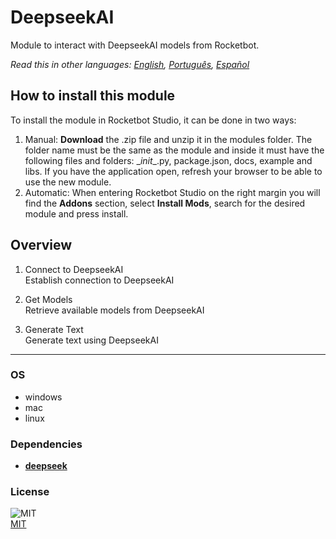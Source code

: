 



# DeepseekAI
  
Module to interact with DeepseekAI models from Rocketbot.  

*Read this in other languages: [English](README.md), [Português](README.pr.md), [Español](README.es.md)*

## How to install this module
  
To install the module in Rocketbot Studio, it can be done in two ways:
1. Manual: __Download__ the .zip file and unzip it in the modules folder. The folder name must be the same as the module and inside it must have the following files and folders: \__init__.py, package.json, docs, example and libs. If you have the application open, refresh your browser to be able to use the new module.
2. Automatic: When entering Rocketbot Studio on the right margin you will find the **Addons** section, select **Install Mods**, search for the desired module and press install.  


## Overview


1. Connect to DeepseekAI  
Establish connection to DeepseekAI

2. Get Models  
Retrieve available models from DeepseekAI

3. Generate Text  
Generate text using DeepseekAI  




----
### OS

- windows
- mac
- linux

### Dependencies
- [**deepseek**](https://pypi.org/project/deepseek/)
### License
  
![MIT](https://img.shields.io/github/license/instaloader/instaloader.svg)  
[MIT](https://opensource.org/license/mit)